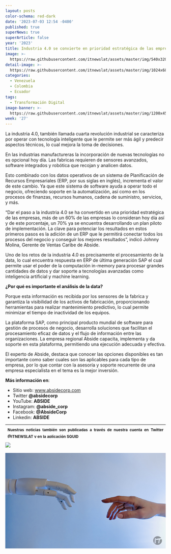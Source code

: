 ```yaml
---
layout: posts
color-schema: red-dark
date: '2023-07-03 12:54 -0400'
published: true
superNews: true
superArticle: false
year: '2023'
title: Industria 4.0 se convierte en prioridad estratégica de las empresas
image: >-
  https://raw.githubusercontent.com/itnewslat/assets/master/img/540x320/Abside-industria-p.jpg
detail-image: >-
  https://raw.githubusercontent.com/itnewslat/assets/master/img/1024x680/Abside-industria-g.jpg
categories:
  - Venezuela
  - Colombia
  - Ecuador
tags:
  - Transformación Digital
image-banner: >-
  https://raw.githubusercontent.com/itnewslat/assets/master/img/1200x450/Abside-industria-l.jpg
week: '27'
---
```

La industria 4.0, también llamada cuarta revolución industrial se caracteriza por operar con tecnología inteligente que le permite ser más ágil y predecir aspectos técnicos, lo cual mejora la toma de decisiones.

En las industrias manufactureras la incorporación de nuevas tecnologías no es opcional hoy día. Las fabricas requieren de sensores avanzados, software integrados y robótica que recojan y analicen datos.

Esto combinado con los datos operativos de un sistema de Planificación de Recursos Empresariales (ERP, por sus siglas en inglés), incrementa el valor de este cambio. Ya que este sistema de software ayuda a operar todo el negocio, ofreciendo soporte en la automatización, así como en los procesos de finanzas, recursos humanos, cadena de suministro, servicios, y más.

“Dar el paso a la industria 4.0 se ha convertido en una prioridad estratégica de las empresas, más de un 60% de las empresas lo consideran hoy día así y de este porcentaje, un 70% ya se encuentra desarrollando un plan piloto de implementación. La clave para potenciar los resultados en estos primeros pasos es la adición de un ERP que le permitirá conectar todos los procesos del negocio y conseguir los mejores resultados”, indicó Johnny Molina, Gerente de Ventas Caribe de Abside.

Uno de los retos de la industria 4.0 es precisamente el procesamiento de la data, lo cual encuentra respuesta en ERP de última generación SAP el cual permite usar el poder de la computación in-memory para procesar grandes cantidades de datos y dar soporte a tecnologías avanzadas como inteligencia artificial y machine learning.

**¿Por qué es importante el análisis de la data?**

Porque esta información es recibida por los sensores de la fabrica y garantiza la visibilidad de los activos de fabricación, proporcionando herramientas para realizar mantenimiento predictivo, lo cual permite minimizar el tiempo de inactividad de los equipos.

La plataforma SAP, como principal producto mundial de software para gestión de procesos de negocio, desarrolla soluciones que facilitan el procesamiento eficaz de datos y el flujo de información entre las organizaciones. La empresa regional Abside capacita, implementa y da soporte en esta plataforma, permitiendo una ejecución adecuada y efectiva.

El experto de Abside, destaca que conocer las opciones disponibles es tan importante como saber cuales son las aplicables para cada tipo de empresa, por lo que contar con la asesoría y soporte recurrente de una empresa especialista en el tema es la mejor inversión.

**Más información en**:
- Sitio web: www.absidecorp.com
- Twitter **@absidecorp**
- YouTube: **ABSIDE**
- Instagram: **@abside_corp**
- Facebook: **@AbsideCorp**
- Linkedin: **ABSIDE**

<table style="height: 42px;" width="569">
<tbody>
<tr>
<td style="text-align: justify;"><sub><strong>Nuestras noticias también son publicadas a través de nuestra cuenta en Twitter <a href="https://twitter.com/itnewslat?lang=es">@ITNEWSLAT</a> y en la aplicación <a href="https://squidapp.co/en/">SQUID</a></strong></sub></td>
</tr>
</tbody>
</table>

<img src="https://tracker.metricool.com/c3po.jpg?hash=56f88a41e39ab42c063cc51676587a04"/>

![](https://raw.githubusercontent.com/itnewslat/assets/master/img/540x320/Abside-industria-p.jpg)